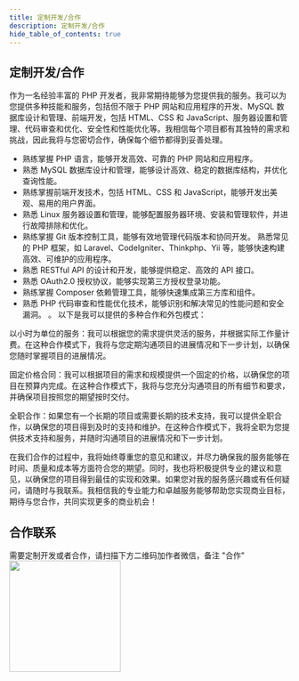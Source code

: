 ```yaml
---
title: 定制开发/合作
description: 定制开发/合作
hide_table_of_contents: true
---
```

## 定制开发/合作
作为一名经验丰富的 PHP 开发者，我非常期待能够为您提供我的服务。我可以为您提供多种技能和服务，包括但不限于 PHP 网站和应用程序的开发、MySQL 数据库设计和管理、前端开发，包括 HTML、CSS 和 JavaScript、服务器设置和管理、代码审查和优化、安全性和性能优化等。我相信每个项目都有其独特的需求和挑战，因此我将与您密切合作，确保每个细节都得到妥善处理。

- 熟练掌握 PHP 语言，能够开发高效、可靠的 PHP 网站和应用程序。
- 熟悉 MySQL 数据库设计和管理，能够设计高效、稳定的数据库结构，并优化查询性能。
- 熟练掌握前端开发技术，包括 HTML、CSS 和 JavaScript，能够开发出美观、易用的用户界面。
- 熟悉 Linux 服务器设置和管理，能够配置服务器环境、安装和管理软件，并进行故障排除和优化。
- 熟练掌握 Git 版本控制工具，能够有效地管理代码版本和协同开发。
熟悉常见的 PHP 框架，如 Laravel、CodeIgniter、Thinkphp、Yii 等，能够快速构建高效、可维护的应用程序。
- 熟悉 RESTful API 的设计和开发，能够提供稳定、高效的 API 接口。
- 熟悉 OAuth2.0 授权协议，能够实现第三方授权登录功能。
- 熟练掌握 Composer 依赖管理工具，能够快速集成第三方库和组件。
- 熟悉 PHP 代码审查和性能优化技术，能够识别和解决常见的性能问题和安全漏洞。
。
以下是我可以提供的多种合作和外包模式：

以小时为单位的服务：我可以根据您的需求提供灵活的服务，并根据实际工作量计费。在这种合作模式下，我将与您定期沟通项目的进展情况和下一步计划，以确保您随时掌握项目的进展情况。

固定价格合同：我可以根据项目的需求和规模提供一个固定的价格，以确保您的项目在预算内完成。在这种合作模式下，我将与您充分沟通项目的所有细节和要求，并确保项目按照您的期望按时交付。

全职合作：如果您有一个长期的项目或需要长期的技术支持，我可以提供全职合作，以确保您的项目得到及时的支持和维护。在这种合作模式下，我将全职为您提供技术支持和服务，并随时沟通项目的进展情况和下一步计划。

在我们合作的过程中，我将始终尊重您的意见和建议，并尽力确保我的服务能够在时间、质量和成本等方面符合您的期望。同时，我也将积极提供专业的建议和意见，以确保您的项目得到最佳的实现和效果。如果您对我的服务感兴趣或有任何疑问，请随时与我联系。我相信我的专业能力和卓越服务能够帮助您实现商业目标，期待与您合作，共同实现更多的商业机会！

## 合作联系
需要定制开发或者合作，请扫描下方二维码加作者微信，备注 "合作"
<img src="./img/personal.jpeg" width="200" />




